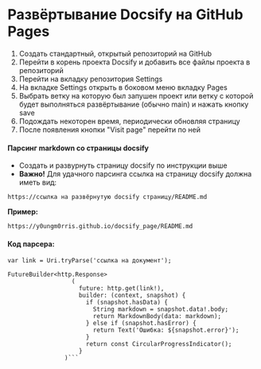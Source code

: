 # Развёртывание Docsify на GitHub Pages
1. Создать стандартный, открытый репозиторий на GitHub
2. Перейти в корень проекта Docsify и добавить все файлы проекта в репозиторий
3. Перейти на вкладку репозитория Settings
4. На вкладке Settings открыть в боковом меню вкладку Pages
5. Выбрать ветку на которую был запушен проект или ветку с которой будет выполняться развёртывание (обычно main) и нажать кнопку save
6. Подождать некоторен время, периодически обновляя страницу
7. После появления кнопки "Visit page" перейти по ней
#### __Парсинг markdown со страницы docsify__
* Создать и развурнуть страницу docsify по инструкции выше
* __Важно!__ Для удачного парсинга ссылка на страницу docsify должна иметь вид:
```
https://ссылка на развёрнутую docsify страницу/README.md
```
__Пример:__
```
https://y0ungm0rris.github.io/docsify_page/README.md
```
#### __Код парсера:__
```
var link = Uri.tryParse('ссылка на документ');

FutureBuilder<http.Response>
                  (
                    future: http.get(link!),
                    builder: (context, snapshot) {
                      if (snapshot.hasData) {
                        String markdown = snapshot.data!.body;
                        return MarkdownBody(data: markdown);
                      } else if (snapshot.hasError) {
                        return Text('Ошибка: ${snapshot.error}');
                      }
                      return const CircularProgressIndicator();
                    }
                )```
